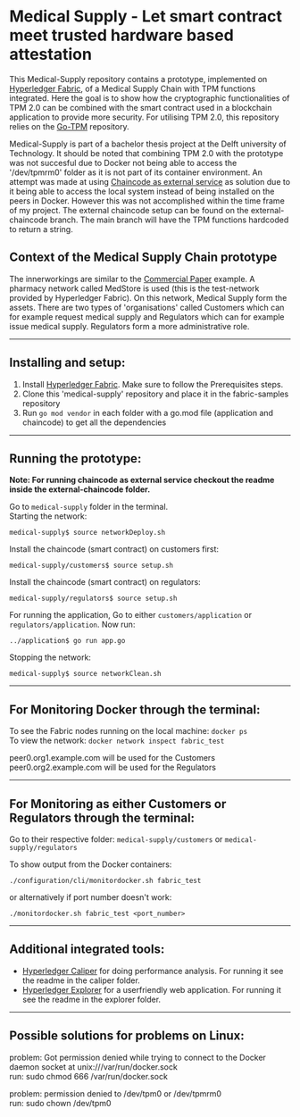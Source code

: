 # Medical Supply - Let smart contract meet trusted hardware based attestation
This Medical-Supply repository contains a prototype, implemented on [Hyperledger Fabric](https://hyperledger-fabric.readthedocs.io/en/latest/whatis.html), of a Medical Supply Chain with TPM functions integrated. Here the goal is to show how the cryptographic functionalities of TPM 2.0 can be combined with the smart contract used in a blockchain application to provide more security. For utilising TPM 2.0, this repository relies on the [Go-TPM](https://github.com/google/go-tpm) repository. 

Medical-Supply is part of a bachelor thesis project at the Delft university of Technology. It should be noted that combining TPM 2.0 with the prototype was not succesful due to Docker not being able to access the '/dev/tpmrm0' folder as it is not part of its container environment. An attempt was made at using [Chaincode as external service](https://hyperledger-fabric.readthedocs.io/en/latest/cc_service.html) as solution due to it being able to access the local system instead of being installed on the peers in Docker. However this was not accomplished within the time frame of my project. The external chaincode setup can be found on the external-chaincode branch. The main branch will have the TPM functions hardcoded to return a string.

## Context of the Medical Supply Chain prototype
The innerworkings are similar to the [Commercial Paper](https://github.com/hyperledger/fabric-samples/tree/main/commercial-paper) example. A pharmacy network called MedStore is used (this is the test-network provided by Hyperledger Fabric). On this network, Medical Supply form the assets. There are two types of 'organisations' called Customers which can for example request medical supply and Regulators which can for example issue medical supply. Regulators form a more administrative role.

_________________________
## Installing and setup:
1. Install [Hyperledger Fabric](https://hyperledger-fabric.readthedocs.io/en/latest/getting_started.html). Make sure to follow the Prerequisites steps.
2. Clone this 'medical-supply' repository and place it in the fabric-samples repository  
3. Run ```go mod vendor``` in each folder with a go.mod file (application and chaincode) to get all the dependencies

_________________________
## Running the prototype:
**Note: For running chaincode as external service checkout the readme inside the external-chaincode folder.**

Go to ```medical-supply```  folder in the terminal.  
Starting the network: 
```
medical-supply$ source networkDeploy.sh
```  
Install the chaincode (smart contract) on customers first:
```
medical-supply/customers$ source setup.sh
```

Install the chaincode (smart contract) on regulators:
```
medical-supply/regulators$ source setup.sh
```
For running the application, Go to either ```customers/application``` or ```regulators/application```. Now run:
```
../application$ go run app.go
```

Stopping the network: 
```
medical-supply$ source networkClean.sh
```  
__________________________
## For Monitoring Docker through the terminal:

To see the Fabric nodes running on the local machine: ```docker ps```  
To view the network: ```docker network inspect fabric_test```  

peer0.org1.example.com will be used for the Customers  
peer0.org2.example.com will be used for the Regulators

__________________________
## For Monitoring as either Customers or Regulators through the terminal:
Go to their respective folder: 
``` medical-supply/customers ``` or ``` medical-supply/regulators ```

To show output from the Docker containers:
```
./configuration/cli/monitordocker.sh fabric_test
``` 
or alternatively if port number doesn't work: 
```
./monitordocker.sh fabric_test <port_number>
```

__________________________
## Additional integrated tools:
- [Hyperledger Caliper](https://github.com/hyperledger/caliper/) for doing performance analysis. For running it see the readme in the caliper folder.  
- [Hyperledger Explorer](https://github.com/hyperledger/blockchain-explorer) for a userfriendly web application. For running it see the readme in the explorer folder. 
__________________________
## Possible solutions for problems on Linux:
problem: Got permission denied while trying to connect to the Docker daemon socket at unix:///var/run/docker.sock  
run: sudo chmod 666 /var/run/docker.sock

problem: permission denied to /dev/tpm0 or /dev/tpmrm0  
run: sudo chown <username> /dev/tpm0
